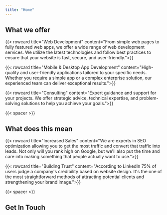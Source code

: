```yaml
---
title: "Home"
---
```


## What we offer

{{< rowcard
title="Web Development"
content="From simple web pages to fully featured web apps, we offer a wide range of web development services. We utilize the latest technologies and follow best practices to ensure that your website is fast, secure, and user-friendly.">}}

{{< rowcard
title="Mobile & Desktop App Development"
content="High-quality and user-friendly applications tailored to your specific needs. Whether you require a simple app or a complex enterprise solution, our experienced team can deliver exceptional results.">}}

{{< rowcard
title="Consulting"
content="Expert guidance and support for your projects. We offer strategic advice, technical expertise, and problem-solving solutions to help you achieve your goals.">}}

{{< spacer >}}

## What does this mean

{{< rowcard
title="Increased Sales"
content="We are experts in SEO optimization allowing you to get the most traffic and convert that traffic into leads. Not only will you rank high on Google, but we'll also put the time and care into making something that people actually want to use.">}}

{{< rowcard
title="Building Trust"
content="According to LinkedIn 75% of users judge a company's credibility based on website design. It's the one of the most straightforward methods of attracting potential clients and strengthening your brand image.">}}

{{< spacer >}}

## Get In Touch
